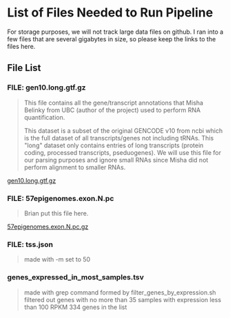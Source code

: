 List of Files Needed to Run Pipeline
====================================

For storage purposes, we will not track large data files on
github. I ran into a few files that are several gigabytes in
size, so please keep the links to the files here.

File List
---------

### FILE: gen10.long.gtf.gz ###

> This file contains all the gene/transcript annotations that
> Misha Belinky from UBC (author of the project) used to 
> perform RNA quantification. 
>
> This dataset is a subset of the original GENCODE v10 from ncbi
> which is the full dataset of all transcripts/genes not including
> tRNAs. This "long" dataset only contains entries of long
> transcripts (protein coding, processed transcripts, pseduogenes).
> We will use this file for our parsing purposes and ignore small
> RNAs since Misha did not perform alignment to smaller RNAs.

[gen10.long.gtf.gz](http://egg2.wustl.edu/roadmap/data/byDataType/rna/annotations/gen10.long.gtf.gz)

### FILE: 57epigenomes.exon.N.pc ###

> Brian put this file here.

[57epigenomes.exon.N.pc.gz](http://egg2.wustl.edu/roadmap/data/byDataType/rna/expression/57epigenomes.exon.N.pc.gz)

### FILE: tss.json ###

> made with -m set to 50


### genes\_expressed\_in\_most\_samples.tsv
> made with grep command formed by filter\_genes\_by\_expression.sh
> filtered out genes with no more than 35 samples with expression less than 100 RPKM
> 334 genes in the list
